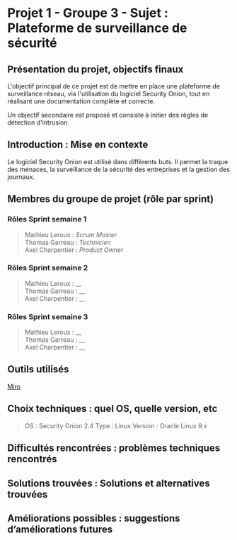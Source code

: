 # Projet 1 - Groupe 3 - Sujet : Plateforme de surveillance de sécurité

## Présentation du projet, objectifs finaux

L'objectif principal de ce projet est de mettre en place une plateforme de surveillance réseau, via l'utilisation du logiciel Security Onion, tout en réalisant une documentation complète et correcte.

Un objectif secondaire est proposé et consiste à initier des règles de détection d'intrusion.

## Introduction : Mise en contexte

Le logiciel Security Onion est utilisé dans différents buts. Il permet la traque des menaces, la surveillance de la sécurité des entreprises et la gestion des journaux. 

## Membres du groupe de projet (rôle par sprint)

### Rôles Sprint semaine 1

> Mathieu Leroux : _Scrum Master_  
> Thomas Garreau : _Technicien_  
> Axel Charpentier : _Product Owner_  

### Rôles Sprint semaine 2

> Mathieu Leroux : __  
> Thomas Garreau : __  
> Axel Charpentier : __  

### Rôles Sprint semaine 3

> Mathieu Leroux : __  
> Thomas Garreau : __  
> Axel Charpentier : __  

## Outils utilisés

[Miro](https://miro.com/app/board/uXjVLUlrqs8=/)

## Choix techniques : quel OS, quelle version, etc

> OS : Security Onion 2.4
> Type : Linux
> Version : Oracle Linux 9.x

## Difficultés rencontrées : problèmes techniques rencontrés

## Solutions trouvées : Solutions et alternatives trouvées

## Améliorations possibles : suggestions d’améliorations futures